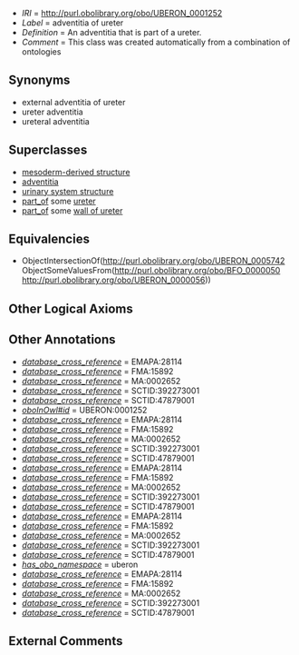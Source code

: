  * *IRI* = http://purl.obolibrary.org/obo/UBERON_0001252
 * *Label* = adventitia of ureter
 * *Definition* = An adventitia that is part of a ureter.
 * *Comment* = This class was created automatically from a combination of ontologies

## Synonyms

 * external adventitia of ureter
 * ureter adventitia
 * ureteral adventitia

## Superclasses

 * [mesoderm-derived structure](../../UBERON/20/UBERON_0004120.md)
 * [adventitia](../../UBERON/42/UBERON_0005742.md)
 * [urinary system structure](../../UBERON/54/UBERON_0006554.md)
 * [part_of](../../BFO/50/BFO_0000050.md) some [ureter](../../UBERON/56/UBERON_0000056.md)
 * [part_of](../../BFO/50/BFO_0000050.md) some [wall of ureter](../../UBERON/16/UBERON_0009916.md)

## Equivalencies

 * ObjectIntersectionOf(<http://purl.obolibrary.org/obo/UBERON_0005742> ObjectSomeValuesFrom(<http://purl.obolibrary.org/obo/BFO_0000050> <http://purl.obolibrary.org/obo/UBERON_0000056>))

## Other Logical Axioms


## Other Annotations

 * *[database_cross_reference](../../ef/oboInOwl#hasDbXref.md)* = EMAPA:28114
 * *[database_cross_reference](../../ef/oboInOwl#hasDbXref.md)* = FMA:15892
 * *[database_cross_reference](../../ef/oboInOwl#hasDbXref.md)* = MA:0002652
 * *[database_cross_reference](../../ef/oboInOwl#hasDbXref.md)* = SCTID:392273001
 * *[database_cross_reference](../../ef/oboInOwl#hasDbXref.md)* = SCTID:47879001
 * *[oboInOwl#id](../../id/oboInOwl#id.md)* = UBERON:0001252
 * *[database_cross_reference](../../ef/oboInOwl#hasDbXref.md)* = EMAPA:28114
 * *[database_cross_reference](../../ef/oboInOwl#hasDbXref.md)* = FMA:15892
 * *[database_cross_reference](../../ef/oboInOwl#hasDbXref.md)* = MA:0002652
 * *[database_cross_reference](../../ef/oboInOwl#hasDbXref.md)* = SCTID:392273001
 * *[database_cross_reference](../../ef/oboInOwl#hasDbXref.md)* = SCTID:47879001
 * *[database_cross_reference](../../ef/oboInOwl#hasDbXref.md)* = EMAPA:28114
 * *[database_cross_reference](../../ef/oboInOwl#hasDbXref.md)* = FMA:15892
 * *[database_cross_reference](../../ef/oboInOwl#hasDbXref.md)* = MA:0002652
 * *[database_cross_reference](../../ef/oboInOwl#hasDbXref.md)* = SCTID:392273001
 * *[database_cross_reference](../../ef/oboInOwl#hasDbXref.md)* = SCTID:47879001
 * *[database_cross_reference](../../ef/oboInOwl#hasDbXref.md)* = EMAPA:28114
 * *[database_cross_reference](../../ef/oboInOwl#hasDbXref.md)* = FMA:15892
 * *[database_cross_reference](../../ef/oboInOwl#hasDbXref.md)* = MA:0002652
 * *[database_cross_reference](../../ef/oboInOwl#hasDbXref.md)* = SCTID:392273001
 * *[database_cross_reference](../../ef/oboInOwl#hasDbXref.md)* = SCTID:47879001
 * *[has_obo_namespace](../../ce/oboInOwl#hasOBONamespace.md)* = uberon
 * *[database_cross_reference](../../ef/oboInOwl#hasDbXref.md)* = EMAPA:28114
 * *[database_cross_reference](../../ef/oboInOwl#hasDbXref.md)* = FMA:15892
 * *[database_cross_reference](../../ef/oboInOwl#hasDbXref.md)* = MA:0002652
 * *[database_cross_reference](../../ef/oboInOwl#hasDbXref.md)* = SCTID:392273001
 * *[database_cross_reference](../../ef/oboInOwl#hasDbXref.md)* = SCTID:47879001

## External Comments

